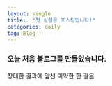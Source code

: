 ```yaml
---
layout: single
title:  "첫 실험용 포스팅입니다!"
categories: daily
tag: Blog
---
```


### 오늘 처음 블로그를 만들었습니다.

창대한 결과에 앞선 미약한 한 걸음
